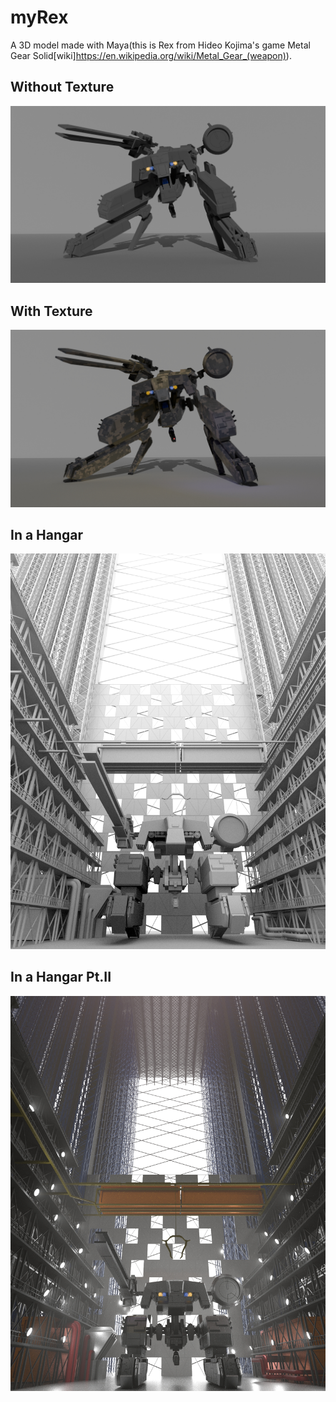# myRex
A 3D model made with Maya(this is Rex from Hideo Kojima's game Metal Gear Solid[wiki]https://en.wikipedia.org/wiki/Metal_Gear_(weapon)).
## Without Texture
![Image of Rex(w/o texture)](./final_1.jpg)
## With Texture
![Image of Rex(w/ texture)](./final_2.jpg)
## In a Hangar
![Image of Rex(hangar 1)](./result_combo.jpg)
## In a Hangar Pt.II
![Image of Rex(hangar 2)](./result_5.jpg)